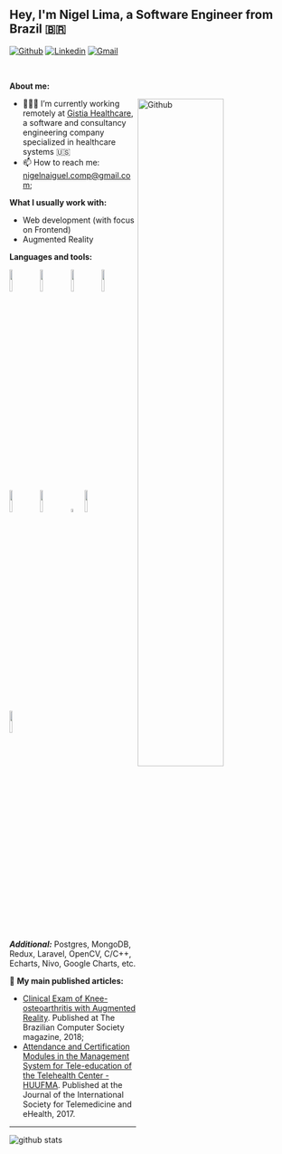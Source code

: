 <!-- Your title -->
## Hey, I'm Nigel Lima, a Software Engineer from Brazil :brazil:

<!-- Your badges
You can use the website to generate badges: https://shields.io/
-->

[![Github](https://img.shields.io/badge/-Github-000?style=flat&logo=Github&logoColor=white)](https://github.com/nigellima)
[![Linkedin](https://img.shields.io/badge/-LinkedIn-blue?style=flat&logo=Linkedin&logoColor=white)](https://www.linkedin.com/in/nigellima/)
[![Gmail](https://img.shields.io/badge/-Gmail-c14438?style=flat&logo=Gmail&logoColor=white)](mailto:nigel.lima@gistia.com)

&nbsp;

<!-- Talking about you -->
**About me:**

<!-- Any image aligned to the right. Beware the width -->
<!-- <img width="55%" align="right" alt="Github" src="https://cdn.dribbble.com/users/1876781/screenshots/6169542/web_character.gif" /> -->
<img width="55%" align="right" alt="Github" src="https://cdn.dribbble.com/users/2131993/screenshots/4948736/thoughtworks-gif_dribbble.gif" />

- 👨🏽‍💻 I’m currently working remotely at [Gistia Healthcare](https://www.gistia.com/), a software and consultancy engineering company specialized in healthcare systems :us:
- 📫 How to reach me: nigelnaiguel.comp@gmail.com;

**What I usually work with:** 
- Web development (with focus on Frontend)
- Augmented Reality

**Languages and tools:** 

<!-- Your github readme stats
You can use this api: https://github.com/anuraghazra/github-readme-stats
-->
<p>
  <!-- Your languages and tools. Be careful with the alignment. 
  You can use this sites to get logos: https://www.vectorlogo.zone or https://simpleicons.org/
  -->
  <code><img width="10%" src="https://www.vectorlogo.zone/logos/javascript/javascript-ar21.svg"></code>
  <code><img width="10%" src="https://www.vectorlogo.zone/logos/typescriptlang/typescriptlang-ar21.svg"></code>
  <code><img width="10%" src="https://www.vectorlogo.zone/logos/reactjs/reactjs-ar21.svg"></code>
  <code><img width="10%" src="https://www.vectorlogo.zone/logos/angular/angular-ar21.svg"></code>
  <code><img width="10%" src="https://www.vectorlogo.zone/logos/nodejs/nodejs-ar21.svg"></code>
  <code><img width="10%" src="https://www.vectorlogo.zone/logos/graphql/graphql-ar21.svg"></code>
  <code><img width="4%" src="https://cdn.worldvectorlogo.com/logos/mobx.svg"></code>
  <code><img width="10%" src="https://www.vectorlogo.zone/logos/sass-lang/sass-lang-ar21.svg"></code>
  <code><img width="10%" src="https://www.vectorlogo.zone/logos/unity3d/unity3d-ar21.svg"></code>
</p>

***Additional:*** Postgres, MongoDB, Redux, Laravel, OpenCV, C/C++, Echarts, Nivo, Google Charts, etc.

:newspaper: **My main published articles:**

- [Clinical Exam of Knee-osteoarthritis with Augmented Reality](https://portaldeconteudo.sbc.org.br/index.php/sbcas/article/view/3684). Published at The Brazilian Computer Society magazine, 2018;
- [Attendance and Certification Modules in the Management System for Tele-education of the Telehealth Center - HUUFMA](https://journals.ukzn.ac.za/index.php/JISfTeH/article/view/225). Published at the Journal of the International Society for Telemedicine and eHealth, 2017.

-------------------------------------------------------------------------

![github stats](https://github-readme-stats.vercel.app/api?username=nigellima&show_icons=true)
